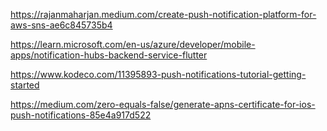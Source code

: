 https://rajanmaharjan.medium.com/create-push-notification-platform-for-aws-sns-ae6c845735b4

https://learn.microsoft.com/en-us/azure/developer/mobile-apps/notification-hubs-backend-service-flutter

https://www.kodeco.com/11395893-push-notifications-tutorial-getting-started

https://medium.com/zero-equals-false/generate-apns-certificate-for-ios-push-notifications-85e4a917d522
